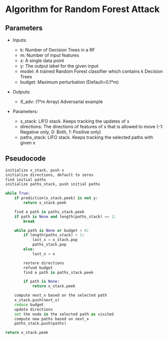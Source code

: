 # Algorithm for Random Forest Attack

## Parameters

- Inputs:

  - k: Number of Decision Trees in a RF
  - m: Number of input features
  - x: A single data point
  - y: The output label for the given input
  - model: A trained Random Forest classifier which contains k Decision Trees
  - budget: Maximum perturbation (Default=0.1\*m)

- Outputs:

  - X_adv: (1\*m Array) Adversarial example

- Parameters:

  - x_stack: LIFO stack. Keeps tracking the updates of x
  - directions: The directions of features of x that is allowed to move (-1: Negative only, 0: Both, 1: Positive only)
  - paths_stack: LIFO stack. Keeps tracking the selected paths with given x

## Pseudocode

```python
initialize x_stack, push x
initialize directions, default to zeros
find initial paths
initialize paths_stack, push initial paths

while True:
    if prediction(x_stack.peek) is not y:
        return x_stack.peek

    find a path in paths_stack.peek
    if path is None and length(paths_stack) == 1:
        break

    while path is None or budget < 0:
        if length(paths_stack) > 1:
            last_x = x_stack.pop
            paths_stack.pop
        else:
            last_x = x

        restore directions
        refund budget
        find a path in paths_stack.peek

        if path is None:
            return x_stack.peek

    compute next_x based on the selected path
    x_stack.push(next_x)
    reduce budget
    update directions
    set the node in the selected path as visited
    compute new paths based on next_x
    paths_stack.push(paths)

return x_stack.peek
```

